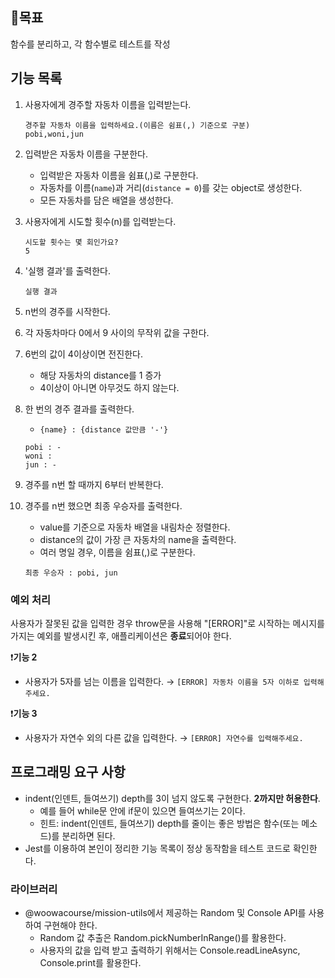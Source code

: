 ## 🎯목표

함수를 분리하고, 각 함수별로 테스트를 작성

## 기능 목록

1.  사용자에게 경주할 자동차 이름을 입력받는다.

    ```
    경주할 자동차 이름을 입력하세요.(이름은 쉼표(,) 기준으로 구분)
    pobi,woni,jun
    ```

2.  입력받은 자동차 이름을 구분한다.

    - 입력받은 자동차 이름을 쉼표(,)로 구분한다.
    - 자동차를 이름(`name`)과 거리(`distance = 0`)를 갖는 object로 생성한다.
    - 모든 자동차를 담은 배열을 생성한다.

3.  사용자에게 시도할 횟수(n)를 입력받는다.

    ```
    시도할 횟수는 몇 회인가요?
    5
    ```

4.  '실행 결과'를 출력한다.
    ```
    실행 결과
    ```
5.  n번의 경주를 시작한다.

6.  각 자동차마다 0에서 9 사이의 무작위 값을 구한다.

7.  6번의 값이 4이상이면 전진한다.

    - 해당 자동차의 distance를 1 증가
    - 4이상이 아니면 아무것도 하지 않는다.

8.  한 번의 경주 결과를 출력한다.

    - `{name} : {distance 값만큼 '-'}`

    ```
    pobi : -
    woni :
    jun : -
    ```

9.  경주를 n번 할 때까지 6부터 반복한다.

10. 경주를 n번 했으면 최종 우승자를 출력한다.
    - value를 기준으로 자동차 배열을 내림차순 정렬한다.
    - distance의 값이 가장 큰 자동차의 name을 출력한다.
    - 여러 명일 경우, 이름을 쉼표(,)로 구분한다.
    ```
    최종 우승자 : pobi, jun
    ```

### 예외 처리

사용자가 잘못된 값을 입력한 경우 throw문을 사용해 "[ERROR]"로 시작하는 메시지를 가지는 예외를 발생시킨 후, 애플리케이션은 **종료**되어야 한다.

❗**기능 2**

- 사용자가 5자를 넘는 이름을 입력한다. → `[ERROR] 자동차 이름을 5자 이하로 입력해주세요.`

❗**기능 3**

- 사용자가 자연수 외의 다른 값을 입력한다. → `[ERROR] 자연수를 입력해주세요.`

## 프로그래밍 요구 사항

- indent(인덴트, 들여쓰기) depth를 3이 넘지 않도록 구현한다. **2까지만 허용한다**.
  - 예를 들어 while문 안에 if문이 있으면 들여쓰기는 2이다.
  - 힌트: indent(인덴트, 들여쓰기) depth를 줄이는 좋은 방법은 함수(또는 메소드)를 분리하면 된다.
- Jest를 이용하여 본인이 정리한 기능 목록이 정상 동작함을 테스트 코드로 확인한다.

### 라이브러리

- @woowacourse/mission-utils에서 제공하는 Random 및 Console API를 사용하여 구현해야 한다.
  - Random 값 추출은 Random.pickNumberInRange()를 활용한다.
  - 사용자의 값을 입력 받고 출력하기 위해서는 Console.readLineAsync, Console.print를 활용한다.
